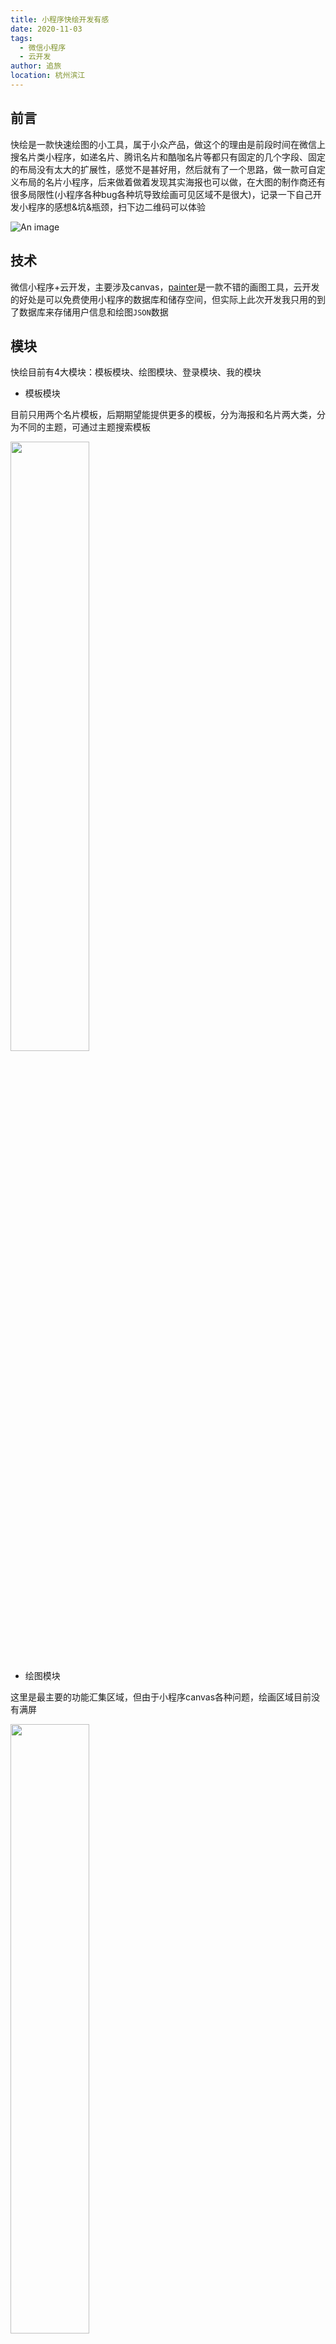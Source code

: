 ```yaml
---
title: 小程序快绘开发有感
date: 2020-11-03
tags: 
  - 微信小程序
  - 云开发
author: 追旅
location: 杭州滨江 
---
```


## 前言

快绘是一款快速绘图的小工具，属于小众产品，做这个的理由是前段时间在微信上搜名片类小程序，如递名片、腾讯名片和酷咖名片等都只有固定的几个字段、固定的布局没有太大的扩展性，感觉不是甚好用，然后就有了一个思路，做一款可自定义布局的名片小程序，后来做着做着发现其实海报也可以做，在大图的制作商还有很多局限性(小程序各种bug各种坑导致绘画可见区域不是很大)，记录一下自己开发小程序的感想&坑&瓶颈，扫下边二维码可以体验

![An image](../.vuepress/public/quickdraw/20201103quickdraw5.jpg)

## 技术

微信小程序+云开发，主要涉及canvas，[painter](https://github.com/Kujiale-Mobile/Painter)是一款不错的画图工具，云开发的好处是可以免费使用小程序的数据库和储存空间，但实际上此次开发我只用的到了数据库来存储用户信息和绘图```JSON```数据

## 模块

快绘目前有4大模块：模板模块、绘图模块、登录模块、我的模块

* 模板模块

目前只用两个名片模板，后期期望能提供更多的模板，分为海报和名片两大类，分为不同的主题，可通过主题搜索模板

<img style="width: 50%;" src="../.vuepress/public/quickdraw/20201103quickdraw4.jpg" />

* 绘图模块

这里是最主要的功能汇集区域，但由于小程序canvas各种问题，绘画区域目前没有满屏

<img style="width: 50%;" src="../.vuepress/public/quickdraw/20201103quickdraw1.jpg" />

* 登录模块

登录主要是手机用户的非敏感信息（个人小程序限制还是比较多的），登录后用户才能永久性保存制作的作品

<img style="width: 50%;" src="../.vuepress/public/quickdraw/20201103quickdraw3.jpg" />

* 我的模块

展示用的个人信息和作品

<img style="width: 50%;" src="../.vuepress/public/quickdraw/20201103quickdraw2.jpg" />

期望拓展功能模块：目前还缺少引导模块，对这块没了解的不知道如何操作、提供一个市场模块，用户可以发布自己的作品到市场，免费或者付费、绘图区域过小，绘制大图不友好、暂未设置图层关系

## 功能

有了[painter](https://github.com/Kujiale-Mobile/Painter)可以帮助解决canvas自适应、选中子元素、生成图片等大部分关于绘画方面的功能，我们只需要通过处理```JSON```数据来实现自己想要的功能，但是由于小程序canvas层级问题、```bindlongtap```事件不生效、滚动是不触发页面滚动，还是妥协了画布满屏、长按2s可移动等功能，下边介绍一下其他功能

* 授权登录

登录会将用户的一些非敏感信息（头像、昵称等）存到```users```集合中，用户每次登录去```users```集合中查询用户信息，如果存在则不存在用户再次授权登录，达到一次登录即永久登录的效果，登录后用户即可将自己的作品保存至我的

* 添加元素

目前我们支持添加```文本```、```图片```、```矩形```

* 保存图片

保存图片至本地和至我的，保存到我的需要用户授权登录，登录后我们会将用户的绘图数据存在数据库中

```js
// 保存至本地
wx.saveImageToPhotosAlbum()
// 保存至我的
db.collection('cards').add({ data })
```

* 移动整个画布

这是一个妥协的功能，本想着是长按2s后可以移动画布，但是```bindlongtap```事件不生效，改用显示移动图标，拖动移动图标移动画布

* 移动修改元素

点击元素后，弹出元素可以修改的属性，拖动元素可以移动，移动动停止后更新位置属性

* 画布正位

鉴于画布移动后很难移动到原来的问题，提供一键归为功能

* 预览

由于画布层级问题，我们只能用```cover-view```和```cover-image```来实现

* 分享

分享区别临时分享和永久分享

## 技术难点及思考

### canvas的问题

* 层级问题

绘图区域是```canvas```，起初设想是至少占满屏，配置属性部分通过```fixed```定位浮动在上边，由于```canvas```的层级问题，只能有```cover-view```、```cover-image```、```button```等标签可以覆盖，配置属性模块```input```标签层级问题无法解决

* bindlongtap方法不生效

制作大图手机屏幕是肯定不够的，所以整个```canvas```必定要可移动，避免和子元素的移动冲突，采用长按2s移动画布，但是```bindlongtap```事件不生效

思考： 关于```canvas```的各种问题测试的时候，朋友提了个方案：由于操作的都是```JSON```数据并不是图片，完全可以用普通标签（```view```等）在页面实现布局，只需要生成图片的时候使用```canvas```即可，这个方案完全可行，层级和长按事件都可以解决，制作大图上体验也会更好

### 临时分享

其实这个部分的分享完全可以不做，但本着解决问题的想法还是去实现了一下，对于正在编辑的作品，并没有这些操作的数据保存到数据库，别人点击这个分享链接进来后看不到实际分享出去的画面，体验非常的不好

怎么处理这个问题，我想起了游戏中的游客模式，游客并不想登录，也不想保存图片至我的，只是编辑后就分享了出去，由于分享的链接参数无法存储大量的数据，所以就需要新建一个集合```timeCards```存储临时分享的数据，然后分享的链接只带上唯一标识```id```即可，每次点击分享链接进来的时候通过```id```去查询```timeCards```存储的绘画数据即可


但临时数据不可能一直存在所以就引出了定时删除数据库数据的定时任务，微信小程序提供了[定时触发器](https://developers.weixin.qq.com/miniprogram/dev/wxcloud/guide/functions/triggers.html)，可以使用这个来定时触发删除临时数据的任务，接下来看一下具体操作

1. 分享时要存储绘画数据和分享时间

```js
// createTime 分享时的时间，取服务端时间
const db = wx.cloud.database();
db.collection('timeCards').add({
  data: { ...data, createTime: db.serverDate()}
}).then()
```

2. 新建云函数，超过3天的数据删除

```js
// 云函数入口文件
const cloud = require('wx-server-sdk')
cloud.init({
  env: cloud.DYNAMIC_CURRENT_ENV
})
const day = 60 * 60 * 24 * 3 * 1000
// 云函数入口函数
exports.main = async (event, context) => {
  const db = cloud.database()
  const arr = await db.collection('timeCards').get().then(res=>{
    const currentTime = new Date().getTime()
    const { data } = res
    let deleteArr = []
    data.map(e=>{
      const { createTime } = e
      const time = new Date(createTime).getTime()
      const offstTime = currentTime - time;
      // 收集超过3天的数据
      if(offstTime > day) {
        deleteArr.push(e._id)
      }
    })
    return deleteArr
  })
  arr.map(item=>{
    db.collection('timeCards').doc(item).remove()
  })
  
}
```
3. 在config.json中配置触发器

```
{
  "triggers": [
    {
      "name": "timeCards",
      "type": "timer",
      "config": "0 0 0 * * ? *" // cron表达式，每天0点0分0秒触发
    }
  ]
}
```

4. 上传云函数和触发器

云函数目录右键，可以看到上传云函数和上传触发器操作

## 结语

其实这是我第一次使用云开发，对于前端还是很友好的。

有了想法就该去动手实现！！！

